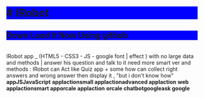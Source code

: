 <h1 style="background-color:blue;"># IRobot</h1>
<h2 style="background-color:blue;">Down Load It Now Using github</h2><br />
IRobot app _ (HTML5 -  CSS3 - JS - google font | effect ) with no large data and methods |
answer his question and talk to it need more smart ver and methods  :
IRobot can Act like Quiz app + some how can collect right answers and wrong answer
then display it , "but i don't know how"
<strong>app</strong><strong>JS</strong><strong>JavaScript</strong>
<strong>applaction</strong><strong>small applaction</strong><strong>advanced applaction</strong>
<strong>web applaction</strong><strong>smart app</strong><strong>orcale applaction</strong>
<strong>orcale chatbot</strong><strong>google</strong><strong>ask google</strong>
